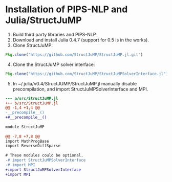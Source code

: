 # Installation of PIPS-NLP and Julia/StructJuMP

1. Build third party libraries and PIPS-NLP
2. Download and install Julia 0.4.7 (support for 0.5 is in the works).
3. Clone StructJuMP:
```julia
Pkg.clone("https://github.com/StructJuMP/StructJuMP.jl.git")
```
4. Clone the StructJuMP solver interface:
```julia
Pkg.clone("https://github.com/StructJuMP/StructJuMPSolverInterface.jl")
```
5. In  ~/.julia/v0.4/StructJUMP/StructJuMP.jl manually disable precompilation, and import StructJuMPSolverInterface and MPI.

```diff
--- a/src/StructJuMP.jl
+++ b/src/StructJuMP.jl
@@ -1,4 +1,4 @@
-__precompile__()
+#__precompile__()
 
module StructJuMP
   
@@ -7,8 +7,8 @@ 
import MathProgBase
import ReverseDiffSparse
     
# These modules could be optional.
-# import StructJuMPSolverInterface
-# import MPI
+import StructJuMPSolverInterface
+import MPI
```

